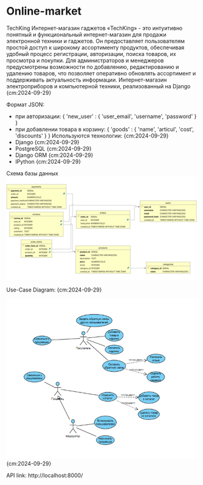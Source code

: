 # Online-market
TechKing
Интернет-магазин гаджетов «TechKing» - это интуитивно понятный и функциональный интернет-магазин для продажи электронной техники и гаджетов.
Он предоставляет пользователям простой доступ к широкому ассортименту продуктов, обеспечивая удобный процесс регистрации, авторизации, поиска товаров, их просмотра и покупки.
Для администраторов и менеджеров предусмотрены возможности по добавлению, редактированию и удалению товаров, что позволяет оперативно обновлять ассортимент и поддерживать актуальность информации.
Интернет-магазин электроприборов и компьютерной техники, реализованный на Django {cm:2024-09-29}

Формат JSON:
 - при авторизации:
    {
        'new_user' : {
            'user_email',
            'username',
            'password'
        }
    }
 - при добавлении товара в корзину:
    {
        'goods' : {
            'name',
            'articul',
            'cost',
            'discounts'
        }
    }
Используются технологии: {cm:2024-09-29}
- Django {cm:2024-09-29}
- PostgreSQL {cm:2024-09-29}
- Django ORM {cm:2024-09-29}
- IPython {cm:2024-09-29}

Схема базы данных
![alt text](docs/bd-scheme.jpg)

Use-Case Diagram: {cm:2024-09-29}

![alt text](docs/image.png) {cm:2024-09-29}


API link:
http://localhost:8000/
